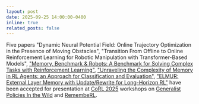 ```yaml
---
layout: post
date: 2025-09-25 14:00:00-0400
inline: true
related_posts: false
---
```


Five papers "Dynamic Neural Potential Field: Online Trajectory Optimization in the Presence of Moving Obstacles", "Transition From Offline to Online Reinforcement Learning for Robotic Manipulation with Transformer-Based Models", <a href='https://openreview.net/forum?id=O9IgZy2Mit'>"Memory, Benchmark & Robots: A Benchmark for Solving Complex Tasks with Reinforcement Learning"</a>, <a href='https://openreview.net/forum?id=KsyfWoI6nw'>"Unraveling the Complexity of Memory in RL Agents: an Approach for Classification and Evaluation"</a>, <a href='https://openreview.net/forum?id=H2dvLYqlaa'>"ELMUR: External Layer Memory with Update/Rewrite for Long-Horizon RL"</a> have been accepted for presentation at <a href='https://www.corl.org/'>CoRL 2025</a> workshops on <a href='https://sites.google.com/view/corl-roboarena'>Generalist Policies In the Wild</a> and <a href='https://rememberl-corl25.github.io/'>RemembeRL</a>.
